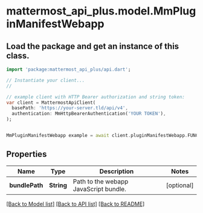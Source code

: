 # mattermost_api_plus.model.MmPluginManifestWebapp

## Load the package and get an instance of this class.
```dart
import 'package:mattermost_api_plus/api.dart';

// Instantiate your client...
//

// example client with HTTP Bearer authorization and string token:
var client = MattermostApiClient(
  basePath: 'https://your-server.tld/api/v4',
  authentication: MmHttpBearerAuthentication('YOUR TOKEN'),
);


MmPluginManifestWebapp example = await client.pluginManifestWebapp.FUNCTION_THAT_RETURNS_THIS_CLASS();

```

## Properties
Name | Type | Description | Notes
------------ | ------------- | ------------- | -------------
**bundlePath** | **String** | Path to the webapp JavaScript bundle. | [optional] 

[[Back to Model list]](../GENERATED_README.md#documentation-for-models) [[Back to API list]](../GENERATED_README.md#documentation-for-api-endpoints) [[Back to README]](../GENERATED_README.md)


